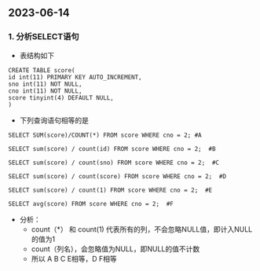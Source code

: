 
## 2023-06-14

### 1. 分析SELECT语句

- 表结构如下
```mysql
CREATE TABLE score(
id int(11) PRIMARY KEY AUTO_INCREMENT,
sno int(11) NOT NULL,
cno int(11) NOT NULL,
score tinyint(4) DEFAULT NULL,
)
```

- 下列查询语句相等的是
```mysql
SELECT SUM(score)/COUNT(*) FROM score WHERE cno = 2; #A

SELECT sum(score) / count(id) FROM score WHERE cno = 2;  #B
  
SELECT sum(score) / count(sno) FROM score WHERE cno = 2;  #C
  
SELECT sum(score) / count(score) FROM score WHERE cno = 2;  #D
  
SELECT sum(score) / count(1) FROM score WHERE cno = 2;  #E
  
SELECT avg(score) FROM score WHERE cno = 2;  #F
```

- 分析：
	- count（\*） 和 count(1) 代表所有的列，不会忽略NULL值，即计入NULL的值为1
	- count（列名），会忽略值为NULL，即NULL的值不计数
	- 所以 A  B  C  E相等，D  F相等